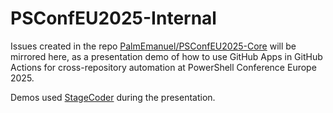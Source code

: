 # PSConfEU2025-Internal

Issues created in the repo [PalmEmanuel/PSConfEU2025-Core](https://github.com/PalmEmanuel/PSConfEU2025-Core) will be mirrored here, as a presentation demo of how to use GitHub Apps in GitHub Actions for cross-repository automation at PowerShell Conference Europe 2025.

Demos used [StageCoder](https://marketplace.visualstudio.com/items?itemName=EngstromJimmy.stagecoderVSCode) during the presentation.
